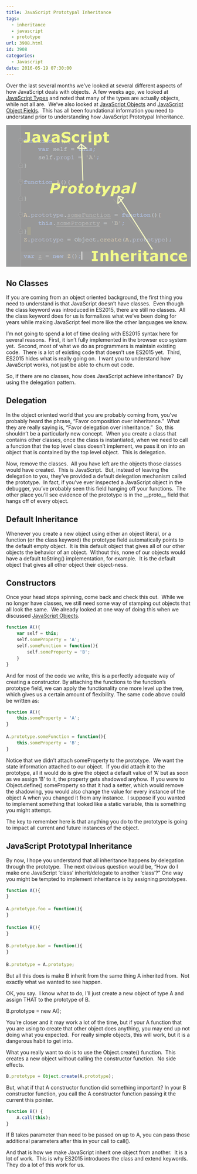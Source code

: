 ```yaml
---
title: JavaScript Prototypal Inheritance
tags:
  - inheritance
  - javascript
  - prototype
url: 3908.html
id: 3908
categories:
  - Javascript
date: 2016-05-19 07:30:00
---
```


Over the last several months we’ve looked at several different aspects of how JavaScript deals with objects.  A few weeks ago, we looked at [JavaScript Types](/javascript-types-nuance/) and noted that many of the types are actually objects, while not all are.  We’ve also looked at [JavaScript Objects](/javascript-objectswhat-you-dont-know-can-hurt-you/) and [JavaScript Object Fields](/javascript-fields/).  This has all been foundational information you need to understand prior to understanding how JavaScript Prototypal Inheritance.

![JavaScript Prototypal Inheritance](/uploads/2016/05/image-1.png "JavaScript Prototypal Inheritance")

No Classes
----------

If you are coming from an object oriented background, the first thing you need to understand is that JavaScript doesn’t have classes.  Even though the class keyword was introduced in ES2015, there are still no classes.  All the class keyword does for us is formalizes what we’ve been doing for years while making JavaScript feel more like the other languages we know.

I’m not going to spend a lot of time dealing with ES2015 syntax here for several reasons.  First, it isn’t fully implemented in the browser eco system yet.  Second, most of what we do as programmers is maintain existing code.  There is a lot of existing code that doesn’t use ES2015 yet.  Third, ES2015 hides what is really going on.  I want you to understand how JavaScript works, not just be able to churn out code.

So, if there are no classes, how does JavaScript achieve inheritance?  By using the delegation pattern.

Delegation
----------

In the object oriented world that you are probably coming from, you’ve probably heard the phrase, “Favor composition over inheritance.”  What they are really saying is, “Favor delegation over inheritance.”  So, this shouldn’t be a particularly new concept.  When you create a class that contains other classes, once the class is instantiated, when we need to call a function that the top level class doesn’t implement, we pass it on into an object that is contained by the top level object.  This is delegation.

Now, remove the classes.  All you have left are the objects those classes would have created.  This is JavaScript.  But, instead of leaving the delegation to you, they’ve provided a default delegation mechanism called the prototype.  In fact, if you’ve ever inspected a JavaScript object in the debugger, you’ve probably seen this field hanging off your functions.  The other place you’ll see evidence of the prototype is in the \_\_proto\_\_ field that hangs off of every object.

Default Inheritance
-------------------

Whenever you create a new object using either an object literal, or a function (or the class keyword) the prototype field automatically points to the default empty object.  It is this default object that gives all of our other objects the behavior of an object.  Without this, none of our objects would have a default toString() implementation, for example.  It is the default object that gives all other object their object-ness.

Constructors
------------

Once your head stops spinning, come back and check this out.  While we no longer have classes, we still need some way of stamping out objects that all look the same.  We already looked at one way of doing this when we discussed [JavaScript Objects](/javascript-objectswhat-you-dont-know-can-hurt-you/).

``` javascript
function A(){
    var self = this;
    self.someProperty = 'A';
    self.someFunction = function(){
        self.someProperty = 'B';
    }
}
```

And for most of the code we write, this is a perfectly adequate way of creating a constructor. By attaching the functions to the function’s prototype field, we can apply the functionality one more level up the tree, which gives us a certain amount of flexibility. The same code above could be written as:

``` javascript
function A(){
    this.someProperty = 'A';
}

A.prototype.someFunction = function(){
    this.someProperty = 'B';
}
```

Notice that we didn’t attach someProperty to the prototype.  We want the state information attached to our object.  If you did attach it to the prototype, all it would do is give the object a default value of ‘A’ but as soon as we assign ‘B’ to it, the property gets shadowed anyhow.  If you were to Object.define() someProperty so that it had a setter, which would remove the shadowing, you would also change the value for every instance of the object A when you changed it from any instance.  I suppose if you wanted to implement something that looked like a static variable, this is something you might attempt.

The key to remember here is that anything you do to the prototype is going to impact all current and future instances of the object.

JavaScript Prototypal Inheritance
---------------------------------

By now, I hope you understand that all inheritance happens by delegation through the prototype.  The next obvious question would be, “How do I make one JavaScript ‘class’ inherit/delegate to another ‘class’?” One way you might be tempted to implement inheritance is by assigning prototypes.

``` javascript
function A(){
}

A.prototype.foo = function(){
}

function B(){
}

B.prototype.bar = function(){
}

B.prototype = A.prototype;
```

But all this does is make B inherit from the same thing A inherited from.  Not exactly what we wanted to see happen.

OK, you say.  I know what to do, I’ll just create a new object of type A and assign THAT to the prototype of B.

B.prototype = new A();

You’re closer and it may work a lot of the time, but if your A function that you are using to create that other object does anything, you may end up not doing what you expected.  For really simple objects, this will work, but it is a dangerous habit to get into.

What you really want to do is to use the Object.create() function.  This creates a new object without calling the constructor function.  No side effects.

``` javascript
B.prototype = Object.create(A.prototype);
```

But, what if that A constructor function did something important? In your B constructor function, you call the A constructor function passing it the current this pointer.

``` javascript
function B() {
    A.call(this);
}
```

If B takes parameter than need to be passed on up to A, you can pass those additional parameters after this in your call to call().

And that is how we make JavaScript inherit one object from another.  It is a lot of work.  This is why ES2015 introduces the class and extend keywords.  They do a lot of this work for us.
